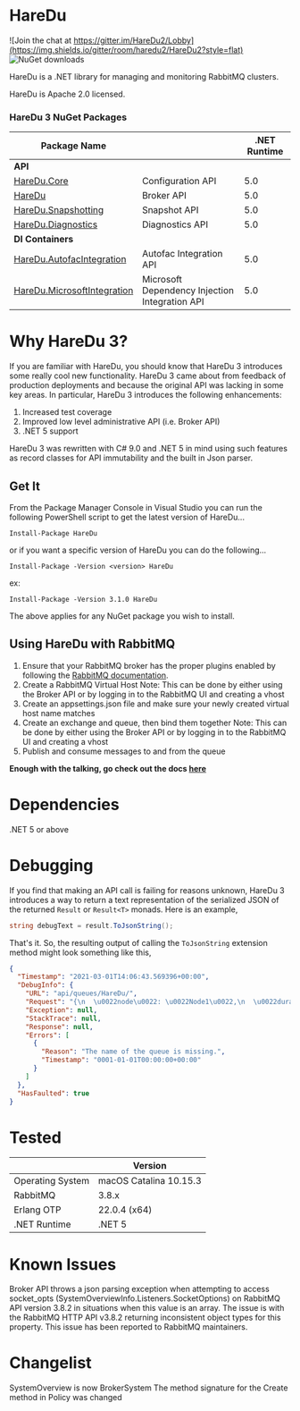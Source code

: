 # HareDu 

![Join the chat at https://gitter.im/HareDu2/Lobby](https://img.shields.io/gitter/room/haredu2/HareDu2?style=flat)
![NuGet downloads](https://img.shields.io/nuget/dt/haredu?style=flat)

HareDu is a .NET library for managing and monitoring RabbitMQ clusters.

HareDu is Apache 2.0 licensed.

### HareDu 3 NuGet Packages

| Package Name |  | .NET Runtime |
|---| --- | --- |
| **API** |  |  |
| [HareDu.Core](https://www.nuget.org/packages/HareDu.Core/) | Configuration API | 5.0 |
| [HareDu](https://www.nuget.org/packages/HareDu/) | Broker API | 5.0 |
| [HareDu.Snapshotting](https://www.nuget.org/packages/HareDu.Snapshotting/) | Snapshot API | 5.0 |
| [HareDu.Diagnostics](https://www.nuget.org/packages/HareDu.Diagnostics/) | Diagnostics API | 5.0 |
| **DI Containers** | | |
| [HareDu.AutofacIntegration](https://www.nuget.org/packages/HareDu.AutofacIntegration/) | Autofac Integration API | 5.0 |
| [HareDu.MicrosoftIntegration](https://www.nuget.org/packages/HareDu.MicrosoftIntegration/) | Microsoft Dependency Injection Integration API| 5.0 |


# Why HareDu 3?

If you are familiar with HareDu, you should know that HareDu 3 introduces some really cool new functionality. HareDu 3 came about from feedback of production deployments and because the original API was lacking in some key areas. In particular, HareDu 3 introduces the following enhancements:
1. Increased test coverage
2. Improved low level administrative API (i.e. Broker API)
3. .NET 5 support

HareDu 3 was rewritten with C# 9.0 and .NET 5 in mind using such features as record classes for API immutability and the built in Json parser.

## Get It
From the Package Manager Console in Visual Studio you can run the following PowerShell script to get the latest version of HareDu...

```
Install-Package HareDu
```

or if you want a specific version of HareDu you can do the following...

```
Install-Package -Version <version> HareDu
```

ex:

```
Install-Package -Version 3.1.0 HareDu
```

The above applies for any NuGet package you wish to install.

## Using HareDu with RabbitMQ

1. Ensure that your RabbitMQ broker has the proper plugins enabled by following the [RabbitMQ documentation](https://www.rabbitmq.com/management.html#clustering).
2. Create a RabbitMQ Virtual Host
   Note: This can be done by either using the Broker API or by logging in to the RabbitMQ UI and creating a vhost
3. Create an appsettings.json file and make sure your newly created virtual host name matches
4. Create an exchange and queue, then bind them together
   Note: This can be done by either using the Broker API or by logging in to the RabbitMQ UI and creating a vhost
5. Publish and consume messages to and from the queue

**Enough with the talking, go check out the docs [here](https://github.com/ahives/HareDu3/blob/master/docs/README.md)**


# Dependencies
.NET 5 or above


# Debugging

If you find that making an API call is failing for reasons unknown, HareDu 3 introduces a way to return a text representation of the serialized JSON of the returned ```Result``` or ```Result<T>``` monads. Here is an example,

```c#
string debugText = result.ToJsonString();
```

That's it. So, the resulting output of calling the ```ToJsonString``` extension method might look something like this,

```json
{
  "Timestamp": "2021-03-01T14:06:43.569396+00:00",
  "DebugInfo": {
    "URL": "api/queues/HareDu/",
    "Request": "{\n  \u0022node\u0022: \u0022Node1\u0022,\n  \u0022durable\u0022: true,\n  \u0022auto_delete\u0022: true,\n  \u0022arguments\u0022: {\n    \u0022x-expires\u0022: 1000,\n    \u0022x-message-ttl\u0022: 2000\n  }\n}",
    "Exception": null,
    "StackTrace": null,
    "Response": null,
    "Errors": [
      {
        "Reason": "The name of the queue is missing.",
        "Timestamp": "0001-01-01T00:00:00+00:00"
      }
    ]
  },
  "HasFaulted": true
}
```


# Tested

|   | Version |
|---| --- |
| Operating System | macOS Catalina 10.15.3 |
| RabbitMQ | 3.8.x |
| Erlang OTP | 22.0.4 (x64) |
| .NET Runtime | .NET 5 |


# Known Issues

Broker API throws a json parsing exception when attempting to access socket_opts (SystemOverviewInfo.Listeners.SocketOptions) on RabbitMQ API version 3.8.2 in situations when this value is an array. The issue is with the RabbitMQ HTTP API v3.8.2 returning inconsistent object types for this property. This issue has been reported to RabbitMQ maintainers.


# Changelist

SystemOverview is now BrokerSystem
The method signature for the Create method in Policy was changed


